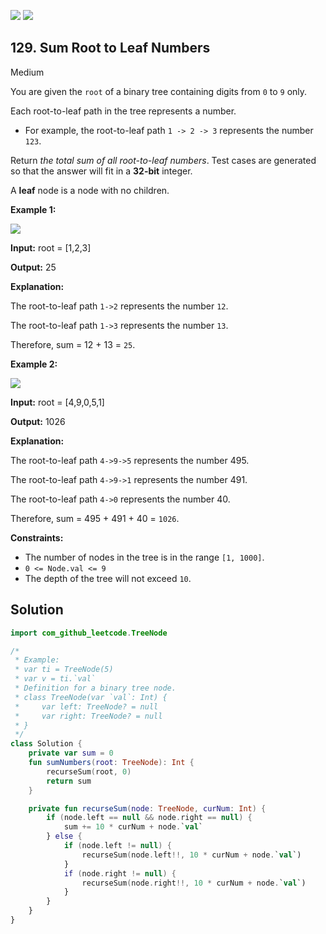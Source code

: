 [![](https://img.shields.io/github/stars/javadev/LeetCode-in-Kotlin?label=Stars&style=flat-square)](https://github.com/javadev/LeetCode-in-Kotlin)
[![](https://img.shields.io/github/forks/javadev/LeetCode-in-Kotlin?label=Fork%20me%20on%20GitHub%20&style=flat-square)](https://github.com/javadev/LeetCode-in-Kotlin/fork)

## 129\. Sum Root to Leaf Numbers

Medium

You are given the `root` of a binary tree containing digits from `0` to `9` only.

Each root-to-leaf path in the tree represents a number.

*   For example, the root-to-leaf path `1 -> 2 -> 3` represents the number `123`.

Return _the total sum of all root-to-leaf numbers_. Test cases are generated so that the answer will fit in a **32-bit** integer.

A **leaf** node is a node with no children.

**Example 1:**

![](https://assets.leetcode.com/uploads/2021/02/19/num1tree.jpg)

**Input:** root = [1,2,3]

**Output:** 25

**Explanation:** 

The root-to-leaf path `1->2` represents the number `12`.

The root-to-leaf path `1->3` represents the number `13`. 

Therefore, sum = 12 + 13 = `25`.

**Example 2:**

![](https://assets.leetcode.com/uploads/2021/02/19/num2tree.jpg)

**Input:** root = [4,9,0,5,1]

**Output:** 1026

**Explanation:** 

The root-to-leaf path `4->9->5` represents the number 495. 

The root-to-leaf path `4->9->1` represents the number 491. 

The root-to-leaf path `4->0` represents the number 40. 

Therefore, sum = 495 + 491 + 40 = `1026`.

**Constraints:**

*   The number of nodes in the tree is in the range `[1, 1000]`.
*   `0 <= Node.val <= 9`
*   The depth of the tree will not exceed `10`.

## Solution

```kotlin
import com_github_leetcode.TreeNode

/*
 * Example:
 * var ti = TreeNode(5)
 * var v = ti.`val`
 * Definition for a binary tree node.
 * class TreeNode(var `val`: Int) {
 *     var left: TreeNode? = null
 *     var right: TreeNode? = null
 * }
 */
class Solution {
    private var sum = 0
    fun sumNumbers(root: TreeNode): Int {
        recurseSum(root, 0)
        return sum
    }

    private fun recurseSum(node: TreeNode, curNum: Int) {
        if (node.left == null && node.right == null) {
            sum += 10 * curNum + node.`val`
        } else {
            if (node.left != null) {
                recurseSum(node.left!!, 10 * curNum + node.`val`)
            }
            if (node.right != null) {
                recurseSum(node.right!!, 10 * curNum + node.`val`)
            }
        }
    }
}
```